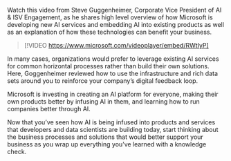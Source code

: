 Watch this video from Steve Guggenheimer, Corporate Vice President of AI & ISV Engagement, as he shares high level overview of how Microsoft is developing new AI services and embedding AI into existing products as well as an explanation of how these technologies can benefit your business.

> [!VIDEO https://www.microsoft.com/videoplayer/embed/RWtIyP]

In many cases, organizations would prefer to leverage existing AI services for common horizontal processes rather than build their own solutions. Here, Goggenheimer reviewed how to use the infrastructure and rich data sets around you to reinforce your company’s digital feedback loop.

Microsoft is investing in creating an AI platform for everyone, making their own products better by infusing AI in them, and learning how to run companies better through AI.

Now that you’ve seen how AI is being infused into products and services that developers and data scientists are building today, start thinking about the business processes and solutions that would better support your business as you wrap up everything you’ve learned with a knowledge check.
